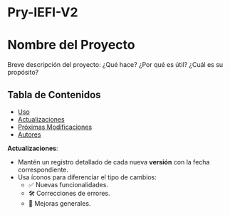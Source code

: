 # Pry-IEFI-V2

# Nombre del Proyecto

Breve descripción del proyecto: ¿Qué hace? ¿Por qué es útil? ¿Cuál es su propósito? 

## Tabla de Contenidos

- [Uso](#uso)
- [Actualizaciones](#actualizaciones)
- [Próximas Modificaciones](#próximas-modificaciones)
- [Autores](#autores)

**Actualizaciones**:
   - Mantén un registro detallado de cada nueva **versión** con la fecha correspondiente.
   - Usa íconos para diferenciar el tipo de cambios:
     - ✅ Nuevas funcionalidades.
     - 🛠️ Correcciones de errores.
     - 🧹 Mejoras generales.
